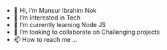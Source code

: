 - 👋 Hi, I’m Mansur Ibrahim Nok
- 👀 I’m interested in Tech
- 🌱 I’m currently learning Node JS
- 💞️ I’m looking to collaborate on Challenging projects
- 📫 How to reach me ...

<!---
talktonok/talktonok is a ✨ special ✨ repository because its `README.md` (this file) appears on your GitHub profile.
You can click the Preview link to take a look at your changes.
--->
